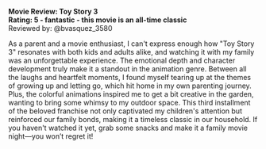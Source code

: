 **Movie Review: Toy Story 3**  
**Rating: 5 - fantastic - this movie is an all-time classic**  
Reviewed by: @bvasquez_3580  

As a parent and a movie enthusiast, I can't express enough how "Toy Story 3" resonates with both kids and adults alike, and watching it with my family was an unforgettable experience. The emotional depth and character development truly make it a standout in the animation genre. Between all the laughs and heartfelt moments, I found myself tearing up at the themes of growing up and letting go, which hit home in my own parenting journey. Plus, the colorful animations inspired me to get a bit creative in the garden, wanting to bring some whimsy to my outdoor space. This third installment of the beloved franchise not only captivated my children's attention but reinforced our family bonds, making it a timeless classic in our household. If you haven't watched it yet, grab some snacks and make it a family movie night—you won’t regret it!